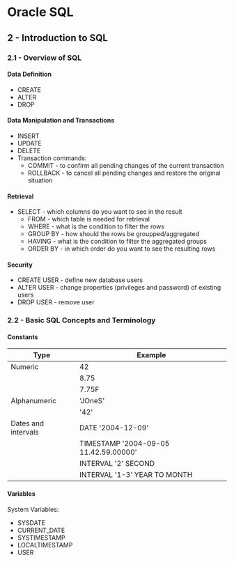 Oracle SQL
==========

2 - Introduction to SQL
-----------------------

### 2.1 - Overview of SQL

#### Data Definition

* CREATE
* ALTER
* DROP

#### Data Manipulation and Transactions

* INSERT
* UPDATE
* DELETE
* Transaction commands:  
    * COMMIT - to confirm all pending changes of the current transaction
    * ROLLBACK - to cancel all pending changes and restore the original situation

#### Retrieval

* SELECT - which columns do you want to see in the result
    * FROM - which table is needed for retrieval
    * WHERE - what is the condition to filter the rows
    * GROUP BY - how should the rows be groupped/aggregated
    * HAVING - what is the condition to filter the aggregated groups
    * ORDER BY - in which order do you want to see the resulting rows
    
#### Security

* CREATE USER - define new database users
* ALTER USER - change properties (privileges and password) of existing users
* DROP USER - remove user


### 2.2 - Basic SQL Concepts and Terminology

#### Constants

| Type                  | Example   |
|-----------------------|-----------|
| Numeric               | 42    |
|                       | 8.75  |
|                       | 7.75F |
| Alphanumeric          | 'JOneS'   |
|                       | '42'      |
| Dates and intervals   | DATE '2004-12-09'             |
|                       | TIMESTAMP '2004-09-05 11.42.59.00000' |
|                       | INTERVAL '2' SECOND           |
|                       | INTERVAL '1-3' YEAR TO MONTH  |

#### Variables

System Variables:  
* SYSDATE
* CURRENT_DATE
* SYSTIMESTAMP
* LOCALTIMESTAMP
* USER
